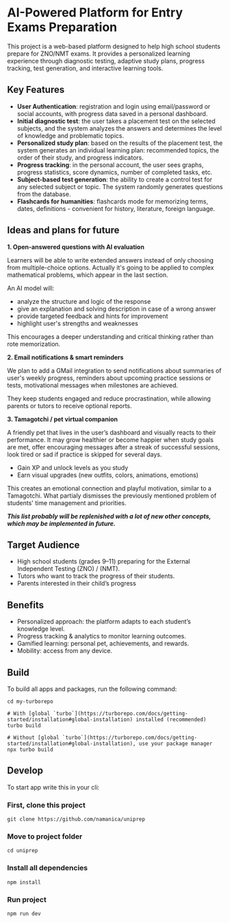 # AI-Powered Platform for Entry Exams Preparation

This project is a web-based platform designed to help high school students prepare for ZNO/NMT exams.
It provides a personalized learning experience through diagnostic testing, adaptive study plans, progress tracking, test generation, and interactive learning tools.

## Key Features

- **User Authentication**: registration and login using email/password or social accounts, with progress data saved in a personal dashboard.
- **Initial diagnostic test**: the user takes a placement test on the selected subjects, and the system analyzes the answers and determines the level of knowledge and problematic topics.
- **Personalized study plan**: based on the results of the placement test, the system generates an individual learning plan: recommended topics, the order of their study, and progress indicators.
- **Progress tracking**: in the personal account, the user sees graphs, progress statistics, score dynamics, number of completed tasks, etc.
- **Subject-based test generation**: the ability to create a control test for any selected subject or topic. The system randomly generates questions from the database.
- **Flashcards for humanities**: flashcards mode for memorizing terms, dates, definitions - convenient for history, literature, foreign language.

## Ideas and plans for future

**1. Open-answered questions with AI evaluation**

Learners will be able to write extended answers instead of only choosing from multiple-choice options. Actually it's going to be applied to complex mathematical problems, which appear in the last section.

An AI model will:
 - analyze the structure and logic of the response
 - give an explanation and solving description in case of a wrong answer
 - provide targeted feedback and hints for improvement
 - highlight user's strengths and weaknesses

This encourages a deeper understanding and critical thinking rather than rote memorization.

**2. Email notifications & smart reminders**

We plan to add a GMail integration to send notifications about summaries of user's weekly progress, reminders about upcoming practice sessions or tests, motivational messages when milestones are achieved.

They keep students engaged and reduce procrastination, while allowing parents or tutors to receive optional reports.

**3. Tamagotchi / pet virtual companion**

A friendly pet that lives in the user’s dashboard and visually reacts to their performance. It may grow healthier or become happier when study goals are met, offer encouraging messages after a streak of successful sessions, look tired or sad if practice is skipped for several days.

- Gain XP and unlock levels as you study
- Earn visual upgrades (new outfits, colors, animations, emotions)

This creates an emotional connection and playful motivation, similar to a Tamagotchi. What partialy dismisses the previously mentioned problem of students' time management and priorities.

***This list probably will be replenished with a lot of new other concepts, which may be implemented in future.***

## Target Audience

- High school students (grades 9–11) preparing for the External Independent Testing (ZNO) / (NMT).
- Tutors who want to track the progress of their students.
- Parents interested in their child’s progress

## Benefits

- Personalized approach: the platform adapts to each student’s knowledge level.
- Progress tracking & analytics to monitor learning outcomes.
- Gamified learning: personal pet, achievements, and rewards.
- Mobility: access from any device.


## Build

To build all apps and packages, run the following command:

```
cd my-turborepo

# With [global `turbo`](https://turborepo.com/docs/getting-started/installation#global-installation) installed (recommended)
turbo build

# Without [global `turbo`](https://turborepo.com/docs/getting-started/installation#global-installation), use your package manager
npx turbo build
```

## Develop

To start app write this in your cli: 
### First, clone this project
```
git clone https://github.com/namanica/uniprep
```
### Move to project folder
```
cd uniprep
```
### Install all dependencies
```
npm install
```
### Run project
```
npm run dev
```
